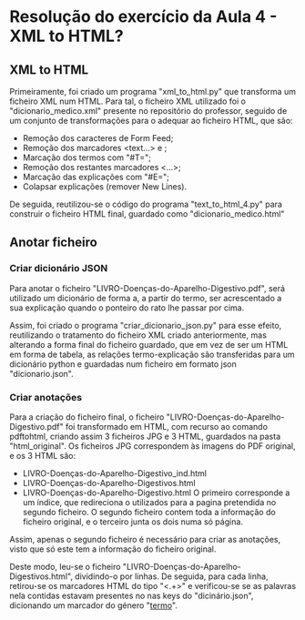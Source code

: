 # Resolução do exercício da Aula 4 - XML to HTML?

## XML to HTML
Primeiramente, foi criado um programa "xml_to_html.py" que transforma um ficheiro XML num HTML.
Para tal, o ficheiro XML utilizado foi o "dicionario_medico.xml" presente no repositório do professor, seguido de um conjunto de transformações para o adequar ao ficheiro HTML, que são:
- Remoção dos caracteres de Form Feed;
- Remoção dos marcadores <text...> e </text>;
- Marcação dos termos com "#T=";
- Remoção dos restantes marcadores <...>;
- Marcação das explicações com "#E=";
- Colapsar explicações (remover New Lines).

De seguida, reutilizou-se o código do programa "text_to_html_4.py" para construir o ficheiro HTML final, guardado como "dicionario_medico.html"

## Anotar ficheiro

### Criar dicionário JSON
Para anotar o ficheiro "LIVRO-Doenças-do-Aparelho-Digestivo.pdf", será utilizado um dicionário de forma a, a partir do termo, ser acrescentado a sua explicação quando o ponteiro do rato lhe passar por cima.

Assim, foi criado o programa "criar_dicionario_json.py" para esse efeito, reutilizando o tratamento do ficheiro XML criado anteriormente, mas alterando a forma final do ficheiro guardado, que em vez de ser um HTML em forma de tabela, as relações termo-explicação são transferidas para um dicionário python e guardadas num ficheiro em formato json "dicionario.json".

### Criar anotações
Para a criação do ficheiro final, o ficheiro "LIVRO-Doenças-do-Aparelho-Digestivo.pdf" foi transformado em HTML, com recurso ao comando pdftohtml, criando assim 3 ficheiros JPG e 3 HTML, guardados na pasta "html_original". Os ficheiros JPG correspondem às imagens do PDF original, e os 3 HTML são:
- LIVRO-Doenças-do-Aparelho-Digestivo_ind.html
- LIVRO-Doenças-do-Aparelho-Digestivos.html
- LIVRO-Doenças-do-Aparelho-Digestivo.html
O primeiro corresponde a um índice, que redireciona o utilizados para a pagina pretendida no segundo ficheiro. O segundo ficheiro contem toda a informação do ficheiro original, e o terceiro junta os dois numa só página.

Assim, apenas o segundo ficheiro é necessário para criar as anotações, visto que só este tem a informação do ficheiro original.

Deste modo, leu-se o ficheiro "LIVRO-Doenças-do-Aparelho-Digestivos.html", dividindo-o por linhas. De seguida, para cada linha, retirou-se os marcadores HTML do tipo "<.+>" e verificou-se se as palavras nela contidas estavam presentes no nas keys do "dicinário.json", dicionando um marcador do género "<a href title=explicação>termo</a>".